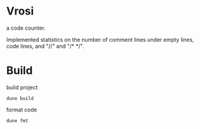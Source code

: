 # Vrosi
a code counter.

Implemented statistics on the number of comment lines under empty lines, code lines, and "//" and "/* */".

# Build

build project
```shell
dune build
```

format code
```shell
dune fmt
```
